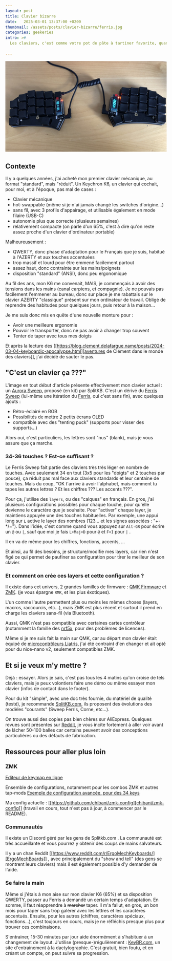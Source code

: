 ```yaml
---
layout: post
title: Clavier bizarre
date:   2025-03-01 13:37:00 +0200
thumbnail: /assets/posts/clavier-bizarre/ferris.jpg
categories: geekeries
intro: >#
  Les claviers, c'est comme votre pot de pâte à tartiner favorite, quand on tombe dedans, on n'est pas prêt(e)s d'en sortir...

---
```

![Photo clavier split type Ferris](/assets/posts/clavier-bizarre/ferris.jpg)


## Contexte
Il y a quelques années, j'ai acheté mon premier clavier mécanique, au format "standard", mais "réduit".
Un Keychron K6, un clavier qui cochait, pour moi, et à l'époque, pas mal de cases :

- Clavier mécanique
- hot-swappable (même si je n'ai jamais changé les switches d'origine...)
- sans fil, avec 3 profils d'appairage, et utilisable également en mode filaire (USB-C)
- autonomie plus que correcte (plusieurs semaines)
- relativement compacte (on parle d'un 65%, c'est à dire qu'on reste assez proche d'un clavier d'ordinateur portable)

Malheureusement :

- QWERTY, donc phase d'adaptation pour le Français que je suis, habitué à l'AZERTY et aux touches accentuées
- trop massif et lourd pour être emmené facilement partout
- assez haut, donc contrainte sur les mains/poignets
- disposition "standard" (ANSI), donc peu ergonomique

Au fil des ans, mon K6 me convenait, MAIS, je commençais à avoir des tensions dans les mains (canal carpiens, et compagnie).
Je ne pouvais pas facilement l'emmener au bureau, donc sur place je me rabattais sur le clavier AZERTY "classique" présent sur mon ordinateur de travail. Obligé de reprendre des habitudes pour quelques jours, puis retour à la maison...

Je me suis donc mis en quête d'une nouvelle monture pour :

- Avoir une meilleure ergonomie
- Pouvoir le transporter, donc ne pas avoir à changer trop souvent
- Tenter de taper avec tous mes doigts

Et après la lecture des [[https://blog.clement.delafargue.name/posts/2024-03-04-keyboardic-apocalypse.html][aventures de Clément dans le monde des claviers]], j'ai décidé de sauter le pas.

## "C'est un clavier ça ???"

L'image en tout début d'article présente effectivement mon clavier actuel : un [Aurora Sweep](https://splitkb.com/products/aurora-sweep), proposé (en kit) par SplitKB.
C'est un dérivé du [Ferris Sweep](https://github.com/davidphilipbarr/Sweep) (lui-même une itération du [Ferris](https://github.com/pierrechevalier83/ferris), oui c'est sans fin), avec quelques ajouts :

- Rétro-éclairé en RGB
- Possibilités de mettre 2 petits écrans OLED
- compatible avec des "tenting puck" (supports pour visser des supports...)

Alors oui, c'est particuliers, les lettres sont "nus" (blank), mais je vous assure que ça marche.

### 34-36 touches ? Est-ce suffisant ?

Le Ferris Sweep fait partie des claviers très très léger en nombre de touches. Avec seulement 34 en tout (3x5 pour les "doigts" et 2 touches par pouce), ça réduit pas mal face aux claviers standards et leur centaine de touches.
Mais du coup, "OK t'arrive à avoir l'alphabet, mais comment tu tapes les autres lettres ? Et les chiffres ??? Les accents ???".

Pour ça, j'utilise des `layers`, ou des "calques" en français.
En gros, j'ai plusieurs configurations possibles pour chaque touche, pour qu'elle devienne le caractère que je souhaite.
Pour "activer" chaque layer, je maintiens appuyée une des touches habituelles. Par exemple, une appui long sur `L` active le layer des nombres (123... et les signes associées : "+-*/=").
Dans l'idée, c'est comme quand vous appuyez sur `Alt-GR` pour écrire un `@` ou `|`, sauf que moi je fais `L+Maj+D` pour `@` et `F+I` pour `|` .

Il en va de même pour les chiffres, fonctions, accents, ...

Et ainsi, au fil des besoins, je structure/modifie mes layers, car rien n'est figé ce qui permet de paufiner sa configuration pour tirer le meilleur de son clavier.

### Et comment on crée ces layers et cette configuration ?

Il existe dans cet univers, 2 grandes familles de firmware : [QMK Firmware](https://qmk.fm/) et [ZMK](https://zmk.dev/). (je vous épargne `RMK`, et les plus éxotiques).

L'un comme l'autre permettent plus ou moins les mêmes choses (layers, macros, raccourcis, etc...), mais ZMK est plus récent et surtout il prend en charge les claviers sans-fil (via Bluetooth).

Aussi, QMK n'est pas compatible avec certaines cartes contrôleur (notamment la famille des [nrf5x](https://github.com/joric/nrfmicro/wiki/QMK), pour des problèmes de licences).

Même si je me suis fait la main sur QMK, car au départ mon clavier était équipé de [microcontrôleurs Liatris](https://splitkb.com/products/liatris), j'ai été contraint d'en changer et ait opté pour du nice-nano v2, seulement compatibles ZMK.

## Et si je veux m'y mettre ?

Déjà : essayer. Alors je sais, c'est pas tous les 4 matins qu'on croise de tels claviers, mais je peux volontiers faire une démo ou même essayer mon clavier (infos de contact dans le footer).

Pour du kit "simple", avec une doc très fournie, du matériel de qualité (testé), je recommande [SplitKB.com](https://splitkb.com/), ils proposent des évolutions des modèles "courants" (Sweep Ferris, Corne, etc...).

On trouve aussi des copies pas bien chères sur AliExpress. Quelques revues sont présentes sur [Reddit](https://www.reddit.com/r/ErgoMechKeyboards/search/?q=aliexpress), je vous incite fortement à aller voir avant de lâcher 50-100 balles car certains peuvent avoir des conceptions particulières ou des défauts de fabrication.

## Ressources pour aller plus loin

### ZMK

[Editeur de keymap en ligne](https://nickcoutsos.github.io/keymap-editor/)

Ensemble de configurations, notamment pour les combos ZMK et autres tap-mods
[Exemple de configuration avancée, pour des 34 keys](https://github.com/urob/zmk-config)

Ma config actuelle : [[https://github.com/chibani/zmk-config][chibani/zmk-config]] (travail en cours, tout n'est pas à jour, à commencer par le README).

### Communautés

Il existe un Discord géré par les gens de Splitkb.com . La communauté est très accueillante et vous pourrez y obtenir des coups de mains salvateurs.

Il y a un chan Reddit [[https://www.reddit.com/r/ErgoMechKeyboards/][ErgoMechBoards]] , avec principalement du "show and tell" (des gens se montrent leurs claviers) mais il est également possible d'y demander de l'aide.

### Se faire la main

Même si j'étais à mon aise sur mon clavier K6 (65%) et sa disposition QWERTY, passer au Ferris a demandé un certain temps d'adaptation. En somme, il faut réapprendre à ~~marcher~~ taper.
Il m'a fallut, en gros, un bon mois pour taper sans trop galérer avec les lettres et les caractères accentués.
Ensuite, pour les autres (chiffres, caractères spéciaux, fonctions...), c'est toujours en cours, mais je ne réfléchis presque plus pour trouver ces combinaisons.

S'entrainer, 15-30 minutes par jour aide énormément à s'habituer à un changement de layout.
J'utilise (presque-)régulièrement : [KeyBR.com](https://www.keybr.com/fr), un site d'entrainement à la dactylographie. C'est gratuit, bien foutu, et en créant un compte, on peut suivre sa progression.
